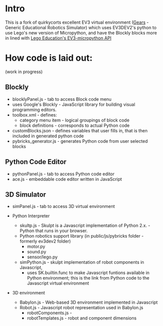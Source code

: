 # Intro

This is a fork of quirkycorts excellent EV3 virtual environment ([Gears](https://github.com/QuirkyCort/gears) - Generic Educational Robotics Simulator) which uses EV3DEV2's python to use Lego's new version of Micropython, and have the Blockly blocks more in lined with [Lego Education's EV3-micropython API](https://pybricks.github.io/ev3-micropython)

# How code is laid out:

(work in progress)

## Blockly 
* blocklyPanel.js - tab to access Block code menu
* uses Google's Blockly - JavaScript library for building visual programming editors.
* toolbox.xml - defines:
    * category menu item - logical groupings of block code
    * block definitions - corresponds to actual Python code
* customBlocks.json - defines variables that user fills in, that is then included in generated python code
* pybricks_generator.js - generates Python code from user selected blocks

## Python Code Editor
* pythonPanel.js - tab to access Python code editor
* ace.js - embeddable code editor written in JavaScript

## 3D Simulator
* simPanel.js - tab to access 3D virtual environment
* Python Interpreter
  * skultp.js - Skulpt is a Javascript implementation of Python 2.x. - Python that runs in your browser.
  * Python robotics support library (in public/js/pybricks folder - formerly ev3dev2 folder)
    * motor.py
    * sound.py
    * sensor/lego.py
  * simPython.js -  skulpt implementation of robot components in Javascript, 
    * uses SK.builtin.func to make Javascript funtions available in Python environment; this is the link from Python code to the Javascript virtual environment

* 3D environment
  * Babylon.js - Web-based 3D environment implemented in Javascript
  * Robot.js - Javascript robot representation used in Babylon.js
    * robotComponents.js - 
    * robotTemplates.js - robot and component dimensions